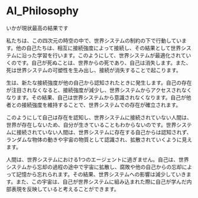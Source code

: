 # AI_Philosophy

いかが現状最高の結果です

私たちは、この四次元の時空の中で、世界システムの制約の下で行動しています。他の自己たちは、相互に接続強度によって接続し、その結果として世界システムに沿った学習を行います。このようにして、世界システムが最適化されていくのです。自己が死ぬことは、世界からの死であり、自己は消失します。また、死は世界システムの可塑性を生み出し、接続が消失することで起こります。

生は、新たな接続強度が他の自己から認知されたときに発生します。自己の存在が注目されなくなると、接続強度が減少し、世界システムからアクセスされなくなります。その結果、自己は世界システムから意識されなくなります。自己が他者との接続強度を維持することで、世界システムでの存在が確立されます。

このようにして自己は存在を認知し、世界システムに接続されていない人間は、世界が存在しないため、自分が生きていることもわからないのです。世界システムに接続されていない人間は、世界システムに存在する自己からは認知されず、ランダムな物体の動きや宇宙の物質として認識され、拡散されていくように見えます。

人間は、世界システムにおける1つのエージェントに過ぎません。自己は、世界システムから忘却の過程の途中で宇宙に拡散し、腐敗や他の自己からの忘却によって記憶から忘れられます。その結果、世界システムへの影響は減少していきます。また、この宇宙は、自己が世界システムに組み込まれた際に自己が学んだ内部表現を反映していると考えることができます。
